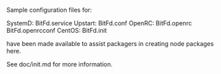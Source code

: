 Sample configuration files for:

SystemD: BitFd.service
Upstart: BitFd.conf
OpenRC:  BitFd.openrc
         BitFd.openrcconf
CentOS:  BitFd.init

have been made available to assist packagers in creating node packages here.

See doc/init.md for more information.
